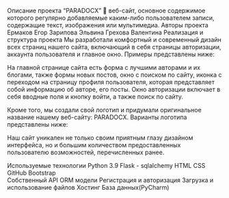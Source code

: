 Описание проекта
“PARADOCX”  веб-сайт, основное содержимое которого регулярно добавляемые каким-либо пользователем записи, содержащие текст, изображения или мультимедиа.
Авторы проекта
Ермаков Егор
Зарипова Эльвина
Грехова Валентина
Реализация и структура проекта
Мы разработали комфортный и современный дизайн всех страниц нашего сайта, включающий в себя страницы авторизации, аккаунта пользователя и главное окно. Примеры представлены ниже:    

На главной странице сайта есть форма с лучшими авторами и их блогами, также формы новых постов, окно с поиском по сайту, иконка с переходом на страницу профиля пользователя, которая представляет собой информацию об авторе, его посты. Окно авторизации включает в себя вводные поля и кнопку войти, а также поиск по сайту.

Кроме того, мы создали свой логотип и придумали оригинальное название нашему веб-сайту: PARADOCX. Варианты логотипа представлены ниже:
                                                
Наш сайт уникален не только своим приятным глазу дизайном интерфейса, но и большим количеством предоставленных пользователю возможностей, перечисленных ранее.

Используемые технологии
Python 3.9
Flask - sqlalchemy
HTML
CSS
GitHub
Bootstrap	
Собственный API
ORM модели
Регистрация и авторизация
Загрузка и использование файлов
Хостинг
База данных(PyCharm)
